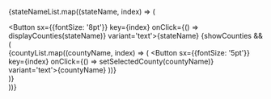 {stateNameList.map((stateName, index) => (
                        <div>
                        <Button sx={{fontSize: '8pt'}} key={index} 
                            onClick={() => displayCounties(stateName)} 
                            variant='text'>{stateName}
                        </Button>
                        {showCounties && (
                            <div>
                                <StyledPaper>
                                    {countyList.map((countyName, index) => (
                                        <Button sx={{fontSize: '5pt'}} key={index} 
                                        onClick={() => setSelectedCounty(countyName)} 
                                        variant='text'>{countyName}
                                        </Button>
                                    ))}
                                </StyledPaper>
                            </div>
                        )}
                        </div>
                    ))}